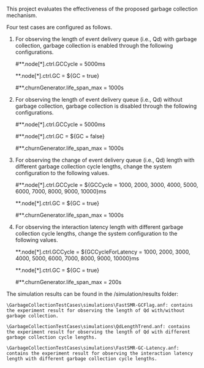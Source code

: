 This project evaluates the effectiveness of the proposed garbage collection mechanism. 

Four test cases are configured as follows.

1) For observing the length of event delivery queue (i.e., Qd) with garbage collection, garbage collection is enabled through the following configurations.

	#**.node[*].ctrl.GCCycle = 5000ms

	**.node[*].ctrl.GC = ${GC = true}

	#**.churnGenerator.life_span_max = 1000s

2) For observing the length of event delivery queue (i.e., Qd) without garbage collection, garbage collection is disabled through the following configurations.

	#**.node[*].ctrl.GCCycle = 5000ms

	#**.node[*].ctrl.GC = ${GC = false}

	#**.churnGenerator.life_span_max = 1000s

3) For observing the change of event delivery queue (i.e., Qd) length with different garbage collection cycle lengths, change the system configuration to the following values.

	#**.node[*].ctrl.GCCycle = ${GCCycle = 1000, 2000, 3000, 4000, 5000, 6000, 7000, 8000, 9000, 10000}ms

	**.node[*].ctrl.GC = ${GC = true}

	#**.churnGenerator.life_span_max = 1000s

4) For observing the interaction latency length with different garbage collection cycle lengths, change the system configuration to the following values.

	**.node[*].ctrl.GCCycle = ${GCCycleForLatency = 1000, 2000, 3000, 4000, 5000, 6000, 7000, 8000, 9000, 10000}ms

	**.node[*].ctrl.GC = ${GC = true}

	#**.churnGenerator.life_span_max = 200s

The simulation results can be found in the /simulation/results folder: 

	\GarbageCollectionTestCases\simulations\FastSMR-GCFlag.anf: contains the experiment result for observing the length of Qd with/without garbage collection.

	\GarbageCollectionTestCases\simulations\QdLengthTrend.anf: contains the experiment result for observing the length of Qd with different garbage collection cycle lengths.

	\GarbageCollectionTestCases\simulations\FastSMR-GC-Latency.anf: contains the experiment result for observing the interaction latency length with different garbage collection cycle lengths.
